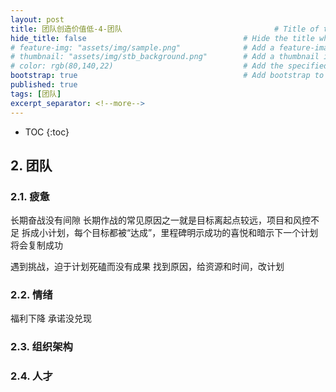 ```yaml
---
layout: post
title: 团队创造价值低-4-团队                                  # Title of the page
hide_title: false                                   # Hide the title when displaying the post, but shown in lists of posts
# feature-img: "assets/img/sample.png"              # Add a feature-image to the post
# thumbnail: "assets/img/stb_background.png"        # Add a thumbnail image on blog view
# color: rgb(80,140,22)                             # Add the specified color as feature image, and change link colors in post
bootstrap: true                                     # Add bootstrap to the page
published: true
tags: [团队]
excerpt_separator: <!--more-->
---
```


<!--more-->
* TOC
{:toc}

## 2. 团队

### 2.1. 疲惫

长期奋战没有间隙
    长期作战的常见原因之一就是目标离起点较远，项目和风控不足
    拆成小计划，每个目标都被“达成”，里程碑明示成功的喜悦和暗示下一个计划将会复制成功

遇到挑战，迫于计划死磕而没有成果
    找到原因，给资源和时间，改计划  

### 2.2. 情绪

福利下降
承诺没兑现

### 2.3. 组织架构

### 2.4. 人才